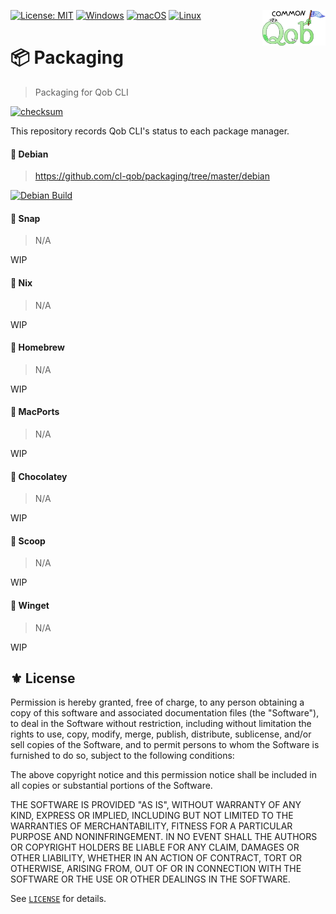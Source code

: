 [![License: MIT](https://img.shields.io/badge/License-MIT-green.svg)](https://opensource.org/licenses/MIT)
[![Windows](https://img.shields.io/badge/-Windows-lightblue?logo=windows&style=flat&logoColor=blue)](#)
[![macOS](https://img.shields.io/badge/-macOS-lightgrey?logo=apple&style=flat&logoColor=white)](#)
[![Linux](https://img.shields.io/badge/-Linux-fcc624?logo=linux&style=flat&logoColor=black)](#)
<a href="#"><img align="right" src="https://raw.githubusercontent.com/cl-qob/cli/master/docs/static/logo.png" width="20%"></a>
# 📦 Packaging
> Packaging for Qob CLI

[![checksum](https://github.com/cl-qob/packaging/actions/workflows/checksum.yml/badge.svg)](https://github.com/cl-qob/packaging/actions/workflows/checksum.yml)

This repository records Qob CLI's status to each package manager.

#### 🧪 Debian
> https://github.com/cl-qob/packaging/tree/master/debian

[![Debian Build](https://github.com/cl-qob/packaging/actions/workflows/debian_build.yml/badge.svg)](https://github.com/cl-qob/packaging/actions/workflows/debian_build.yml)

#### 🧪 Snap
> N/A

WIP

#### 🧪 Nix
> N/A

WIP

#### 🧪 Homebrew
> N/A

WIP

#### 🧪 MacPorts
> N/A

WIP

#### 🧪 Chocolatey
> N/A

WIP

#### 🧪 Scoop
> N/A

WIP

#### 🧪 Winget
> N/A

WIP

## ⚜️ License

Permission is hereby granted, free of charge, to any person obtaining a copy
of this software and associated documentation files (the "Software"), to deal
in the Software without restriction, including without limitation the rights
to use, copy, modify, merge, publish, distribute, sublicense, and/or sell
copies of the Software, and to permit persons to whom the Software is
furnished to do so, subject to the following conditions:

The above copyright notice and this permission notice shall be included in all
copies or substantial portions of the Software.

THE SOFTWARE IS PROVIDED "AS IS", WITHOUT WARRANTY OF ANY KIND, EXPRESS OR
IMPLIED, INCLUDING BUT NOT LIMITED TO THE WARRANTIES OF MERCHANTABILITY,
FITNESS FOR A PARTICULAR PURPOSE AND NONINFRINGEMENT. IN NO EVENT SHALL THE
AUTHORS OR COPYRIGHT HOLDERS BE LIABLE FOR ANY CLAIM, DAMAGES OR OTHER
LIABILITY, WHETHER IN AN ACTION OF CONTRACT, TORT OR OTHERWISE, ARISING FROM,
OUT OF OR IN CONNECTION WITH THE SOFTWARE OR THE USE OR OTHER DEALINGS IN THE
SOFTWARE.

See [`LICENSE`](./LICENSE) for details.
